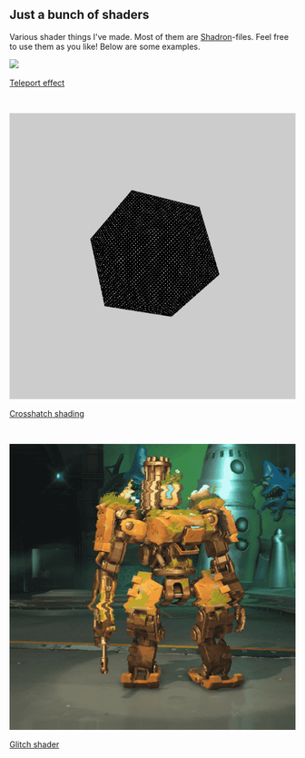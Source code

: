 ## Just a bunch of shaders

Various shader things I've made. Most of them are [Shadron](https://store.steampowered.com/app/524490/Shadron/)-files. Feel free to use them as you like! Below are some examples.

![](Shadron/teleport_effect.gif)

[Teleport effect](Shadron/teleport_effect.shadron)

<br>

![](AdventOfShaders/Day_14_crosshatch_shading.gif)

[Crosshatch shading](AdventOfShaders/Day_14_crosshatch_shading.shadron)

<br>

![](AdventOfShaders/Day_12_glitch_shader.gif)

[Glitch shader](AdventOfShaders/Day_12_glitch_shader.shadron)
